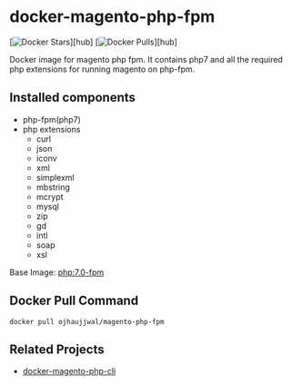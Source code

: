 docker-magento-php-fpm
=============================

[![Docker Stars](https://img.shields.io/docker/stars/ojhaujjwal/docker-magento-php-fpm.svg)][hub]
[![Docker Pulls](https://img.shields.io/docker/pulls/ojhaujjwal/docker-magento-php-fpm.svg)][hub]

Docker image for magento php fpm. It contains php7 and all the required php extensions for running magento on php-fpm.

## Installed components
* php-fpm(php7)
* php extensions
  * curl
  * json
  * iconv
  * xml
  * simplexml
  * mbstring
  * mcrypt
  * mysql
  * zip
  * gd
  * intl
  * soap
  * xsl

Base Image: [php:7.0-fpm](https://hub.docker.com/_/php/)

## Docker Pull Command
```
docker pull ojhaujjwal/magento-php-fpm
```

## Related Projects
* [docker-magento-php-cli](https://github.com/ojhaujjwal/docker-magento-php-cli)
